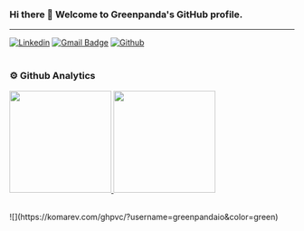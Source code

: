 ### Hi there 👋 Welcome to Greenpanda's GitHub profile.
---
[![Linkedin](https://img.shields.io/badge/-LinkedIn-blue?style=flat&logo=Linkedin&logoColor=white)](https://www.linkedin.com/in/greenpandaio/)
[![Gmail Badge](https://img.shields.io/badge/-Gmail-c14438?style=flat-square&logo=Gmail&logoColor=white&link=mailto:contact@greenpanda.io)](mailto:contact@greenpanda.io)
[![Github](https://img.shields.io/badge/-Github-000?style=flat&logo=Github&logoColor=white)](https://github.com/greenpandaio)
<br><br>


### ⚙️ Github Analytics

<p align="left">
<a href="https://github.com/ntzamos">
  <img height="180em" src="https://github-readme-stats.vercel.app/api/top-langs/?username=greenpandaio&layout=compact&hide=makefile&langs_count=8"/>
  <img height="180em" src="https://github-readme-stats.vercel.app/api?username=greenpandaio&count_private=true&show_icons=true&hide=issues,contribs"/>
</a>
</p>

<br>
![](https://komarev.com/ghpvc/?username=greenpandaio&color=green)
